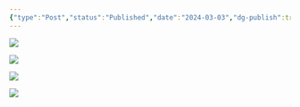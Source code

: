 ```yaml
---
{"type":"Post","status":"Published","date":"2024-03-03","dg-publish":true,"permalink":"/Notion/2023年10月（秋季）新番/","dgPassFrontmatter":true}
---
```


[![](https://z4a.net/images/2024/03/03/e92fbdab5750b3e1861467f3285b2e83.png)](https://z4a.net/images/2024/03/03/e92fbdab5750b3e1861467f3285b2e83.png)

[![](https://z4a.net/images/2024/03/03/e2e84543c5aac9a26b6ebd4bbef3564b.jpg)](https://z4a.net/images/2024/03/03/e2e84543c5aac9a26b6ebd4bbef3564b.jpg)

[![](https://z4a.net/images/2024/03/03/72db12cba3dc504aca5f679d0bb28bcc.jpg)](https://z4a.net/images/2024/03/03/72db12cba3dc504aca5f679d0bb28bcc.jpg)

[![](https://z4a.net/images/2024/03/03/988f32485f3562700f09eedb6823c80e.png)](https://z4a.net/images/2024/03/03/988f32485f3562700f09eedb6823c80e.png)